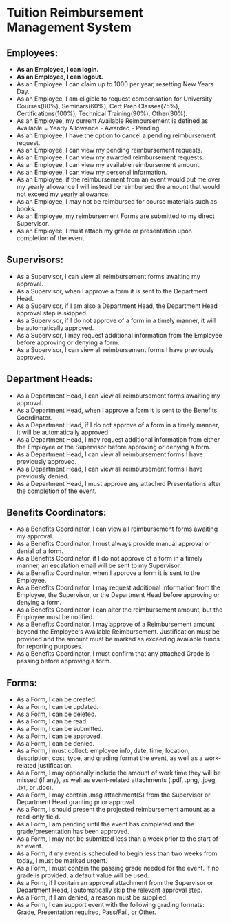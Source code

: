 # Tuition Reimbursement Management System

## Employees:
* **As an Employee, I can login.**
* **As an Employee, I can logout.**
* As an Employee, I can claim up to 1000 per year, resetting New Years Day.
* As an Employee, I am eligible to request compensation for University Courses(80%), Seminars(60%), Cert Prep Classes(75%), Certifications(100%), Technical Training(90%), Other(30%).
* As an Employee, my current Available Reimbursement is defined as Available = Yearly Allowance - Awarded - Pending.
* As an Employee, I have the option to cancel a pending reimbursement request.
* As an Employee, I can view my pending reimbursement requests.
* As an Employee, I can view my awarded reimbursement requests.
* As an Employee, I can view my available reimbursement amount.
* As an Employee, I can view my personal information.
* As an Employee, if the reimbursement from an event would put me over my yearly allowance I will instead be reimbursed the amount that would not exceed my yearly allowance.
* As an Employee, I may not be reimbursed for course materials such as books.
* As an Employee, my reimbursement Forms are submitted to my direct Supervisor.
* As an Employee, I must attach my grade or presentation upon completion of the event.

## Supervisors:
* As a Supervisor, I can view all reimbursement forms awaiting my approval.
* As a Supervisor, when I approve a form it is sent to the Department Head.
* As a Supervisor, if I am also a Department Head, the Department Head approval step is skipped.
* As a Supervisor, if I do not approve of a form in a timely manner, it will be automatically approved.
* As a Supervisor, I may request additional information from the Employee before approving or denying a form.
* As a Supervisor, I can view all reimbursement forms I have previously approved.

## Department Heads:
* As a Department Head, I can view all reimbursement forms awaiting my approval.
* As a Department Head, when I approve a form it is sent to the Benefits Coordinator.
* As a Department Head, if I do not approve of a form in a timely manner, it will be automatically approved.
* As a Department Head, I may request additional information from either the Employee or the Supervisor before approving or denying a form.
* As a Department Head, I can view all reimbursement forms I have previously approved.
* As a Department Head, I can view all reimbursement forms I have previously denied.
* As a Department Head, I must approve any attached Presentations after the completion of the event.

## Benefits Coordinators:
* As a Benefits Coordinator, I can view all reimbursement forms awaiting my approval.
* As a Benefits Coordinator, I must always provide manual approval or denial of a form.
* As a Benefits Coordinator, if I do not approve of a form in a timely manner, an escalation email will be sent to my Supervisor.
* As a Benefits Coordinator, when I approve a form it is sent to the Employee.
* As a Benefits Coordinator, I may request additional information from the Employee, the Supervisor, or the Department Head before approving or denying a form.
* As a Benefits Coordinator, I can alter the reimbursement amount, but the Employee must be notified.
* As a Benefits Coordinator, I may approve of a Reimbursement amount beyond the Employee's Available Reimbursement. Justification must be provided and the amount must be marked as exceeding available funds for reporting purposes.
* As a Benefits Coordinator, I must confirm that any attached Grade is passing before approving a form.

## Forms:
* As a Form, I can be created.
* As a Form, I can be updated.
* As a Form, I can be deleted.
* As a Form, I can be read.
* As a Form, I can be submitted.
* As a Form, I can be approved.
* As a Form, I can be denied.
* As a Form, I must collect: employee info, date, time, location, description, cost, type, and grading format the event, as well as a work-related justification.
* As a Form, I may optionally include the amount of work time they will be missed (if any), as well as event-related attachments (.pdf, .png, .jpeg, .txt, or .doc).
* As a Form, I may contain .msg attachment(S) from the Supervisor or Department Head granting prior approval.
* As a Form, I should present the projected reimbursement amount as a read-only field.
* As a Form, I am pending until the event has completed and the grade/presentation has been approved.
* As a Form, I may not be submitted less than a week prior to the start of an event.
* As a Form, if my event is scheduled to begin less than two weeks from today, I must be marked urgent.
* As a Form, I must contain the passing grade needed for the event. If no grade is provided, a default value will be used.
* As a Form, if I contain an approval attachment from the Supervisor or Department Head, I automatically skip the relevant approval step.
* As a Form, if I am denied, a reason must be supplied.
* As a Form, I can support event with the following grading formats: Grade, Presentation required, Pass/Fail, or Other.